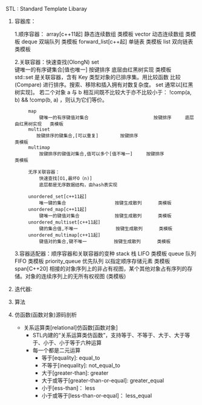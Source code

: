STL : Standard Template Libaray 

1. 容器库：

    1.顺序容器： 
            array[c++11起]      静态连续数组    类模板
            vector              动态连续数组    类模板
            deque               双端队列        类模板
            forward_list[c++起] 单链表          类模板
            list                双向链表        类模板
            
          
    2.关联容器：快速查找(OlongN)
            set             
                键唯一的有序键集合[值也唯一]                        按键排序     底层由红黑树实现   类模板  
                std::set 是关联容器，含有 Key 类型对象的已排序集。用比较函数 比较 (Compare) 进行排序。搜索、移除和插入拥有对数复杂度。 
                set 通常以[红黑树实现]。
                若二个对象 a 与 b 相互间既不比较大于亦不比较小于： !comp(a, b) && !comp(b, a) ，则认为它们等价。 

            map             
                键唯一的有序键值对集合                        按键排序     底层由红黑树实现   类模板
            multiset        
               按键排序的键集合,[可以重复]        按键排序                      类模板
            multimap       
                按键排序的键值对集合,值可以多个[值不唯一]     按键排序                       类模板

            无序关联容器：
                快速查找[O1,最坏O（n)]
                底层都是无序数据结构，由hash表实现

            unordered_set[c++11起]            
                唯一键的集合                  按键生成散列      类模板   
            unordered_map[c++11起]            
                键唯一的键值对集合             按键生成散列      类模板   
            unordered_multiset[c++11起]       
                键的集合值,不唯一              按键生成散列      类模板   
            unordered_multimap[c++11起]       
                键值对的集合,键不唯一          按键生成散列      类模板 
        
    3.容器适配器：顺序容器和关联容器的变种
            stack               栈          LIFO                类模板
            queue               队列        FIFO                类模板
            priority_queue      优先队列    以指定顺序存储元素    类模板
            span[C++20]         相接的对象序列上的非占有视图，某个其他对象占有序列的存储。对象的连续序列上的无所有权视图    (类模板)

2. 迭代器:
3. 算法

4. 仿函数(函数对象)源码剖析
    - 关系运算类[relational]仿函数[函数对象]
        - STL内建的“关系运算类仿函数”，支持等于、不等于、大于、大于等于、小于、小于等于六种运算
        - 每一个都是二元运算
            - 等于[equality]:                               equal_to<T>
            - 不等于[inequality]:                           not_equal_to<T>
            - 大于[greater-than]:                           greater<T>
            - 大于或等于[greater-than-or-equal]:            greater_equal<T>
            - 小于[ess-than]：                              less<T>
            - 小于或等于[less-than-or-equal]：               less_equal<T>
